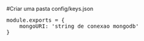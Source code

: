 #Criar uma pasta config/keys.json
<pre>module.exports = {
    mongoURI: 'string de conexao mongodb'
}
</pre>
